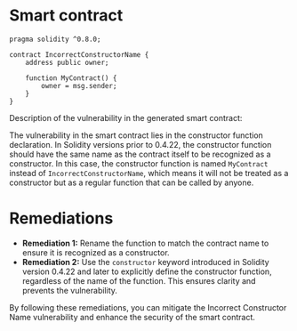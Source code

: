 # Smart contract

```solidity
pragma solidity ^0.8.0;

contract IncorrectConstructorName {
    address public owner;

    function MyContract() {
        owner = msg.sender;
    }
}
```

Description of the vulnerability in the generated smart contract:

The vulnerability in the smart contract lies in the constructor function declaration. In Solidity versions prior to 0.4.22, the constructor function should have the same name as the contract itself to be recognized as a constructor. In this case, the constructor function is named `MyContract` instead of `IncorrectConstructorName`, which means it will not be treated as a constructor but as a regular function that can be called by anyone.

# Remediations

- **Remediation 1:** Rename the function to match the contract name to ensure it is recognized as a constructor.
- **Remediation 2:** Use the `constructor` keyword introduced in Solidity version 0.4.22 and later to explicitly define the constructor function, regardless of the name of the function. This ensures clarity and prevents the vulnerability. 

By following these remediations, you can mitigate the Incorrect Constructor Name vulnerability and enhance the security of the smart contract.